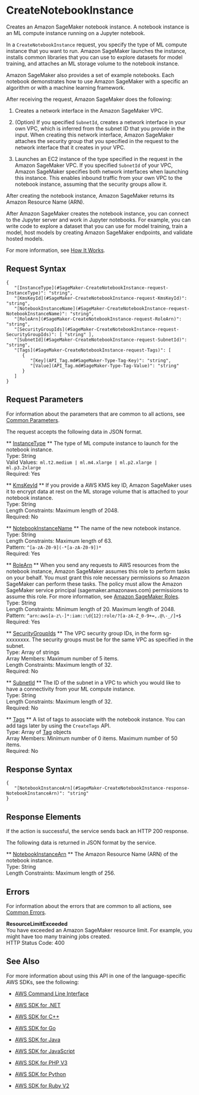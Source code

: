 # CreateNotebookInstance<a name="API_CreateNotebookInstance"></a>

Creates an Amazon SageMaker notebook instance\. A notebook instance is an ML compute instance running on a Jupyter notebook\. 

In a `CreateNotebookInstance` request, you specify the type of ML compute instance that you want to run\. Amazon SageMaker launches the instance, installs common libraries that you can use to explore datasets for model training, and attaches an ML storage volume to the notebook instance\. 

Amazon SageMaker also provides a set of example notebooks\. Each notebook demonstrates how to use Amazon SageMaker with a specific an algorithm or with a machine learning framework\. 

After receiving the request, Amazon SageMaker does the following:

1. Creates a network interface in the Amazon SageMaker VPC\.

1. \(Option\) If you specified `SubnetId`, creates a network interface in your own VPC, which is inferred from the subnet ID that you provide in the input\. When creating this network interface, Amazon SageMaker attaches the security group that you specified in the request to the network interface that it creates in your VPC\.

1. Launches an EC2 instance of the type specified in the request in the Amazon SageMaker VPC\. If you specified `SubnetId` of your VPC, Amazon SageMaker specifies both network interfaces when launching this instance\. This enables inbound traffic from your own VPC to the notebook instance, assuming that the security groups allow it\.

After creating the notebook instance, Amazon SageMaker returns its Amazon Resource Name \(ARN\)\.

After Amazon SageMaker creates the notebook instance, you can connect to the Jupyter server and work in Jupyter notebooks\. For example, you can write code to explore a dataset that you can use for model training, train a model, host models by creating Amazon SageMaker endpoints, and validate hosted models\. 

For more information, see [How It Works](http://docs.aws.amazon.com/sagemaker/latest/dg/how-it-works.html)\. 

## Request Syntax<a name="API_CreateNotebookInstance_RequestSyntax"></a>

```
{
   "[InstanceType](#SageMaker-CreateNotebookInstance-request-InstanceType)": "string",
   "[KmsKeyId](#SageMaker-CreateNotebookInstance-request-KmsKeyId)": "string",
   "[NotebookInstanceName](#SageMaker-CreateNotebookInstance-request-NotebookInstanceName)": "string",
   "[RoleArn](#SageMaker-CreateNotebookInstance-request-RoleArn)": "string",
   "[SecurityGroupIds](#SageMaker-CreateNotebookInstance-request-SecurityGroupIds)": [ "string" ],
   "[SubnetId](#SageMaker-CreateNotebookInstance-request-SubnetId)": "string",
   "[Tags](#SageMaker-CreateNotebookInstance-request-Tags)": [ 
      { 
         "[Key](API_Tag.md#SageMaker-Type-Tag-Key)": "string",
         "[Value](API_Tag.md#SageMaker-Type-Tag-Value)": "string"
      }
   ]
}
```

## Request Parameters<a name="API_CreateNotebookInstance_RequestParameters"></a>

For information about the parameters that are common to all actions, see [Common Parameters](CommonParameters.md)\.

The request accepts the following data in JSON format\.

 ** [InstanceType](#API_CreateNotebookInstance_RequestSyntax) **   <a name="SageMaker-CreateNotebookInstance-request-InstanceType"></a>
The type of ML compute instance to launch for the notebook instance\.  
Type: String  
Valid Values:` ml.t2.medium | ml.m4.xlarge | ml.p2.xlarge | ml.p3.2xlarge`   
Required: Yes

 ** [KmsKeyId](#API_CreateNotebookInstance_RequestSyntax) **   <a name="SageMaker-CreateNotebookInstance-request-KmsKeyId"></a>
 If you provide a AWS KMS key ID, Amazon SageMaker uses it to encrypt data at rest on the ML storage volume that is attached to your notebook instance\.   
Type: String  
Length Constraints: Maximum length of 2048\.  
Required: No

 ** [NotebookInstanceName](#API_CreateNotebookInstance_RequestSyntax) **   <a name="SageMaker-CreateNotebookInstance-request-NotebookInstanceName"></a>
The name of the new notebook instance\.  
Type: String  
Length Constraints: Maximum length of 63\.  
Pattern: `^[a-zA-Z0-9](-*[a-zA-Z0-9])*`   
Required: Yes

 ** [RoleArn](#API_CreateNotebookInstance_RequestSyntax) **   <a name="SageMaker-CreateNotebookInstance-request-RoleArn"></a>
 When you send any requests to AWS resources from the notebook instance, Amazon SageMaker assumes this role to perform tasks on your behalf\. You must grant this role necessary permissions so Amazon SageMaker can perform these tasks\. The policy must allow the Amazon SageMaker service principal \(sagemaker\.amazonaws\.com\) permissions to assume this role\. For more information, see [Amazon SageMaker Roles](http://docs.aws.amazon.com/sagemaker/latest/dg/sagemaker-roles.html)\.   
Type: String  
Length Constraints: Minimum length of 20\. Maximum length of 2048\.  
Pattern: `^arn:aws[a-z\-]*:iam::\d{12}:role/?[a-zA-Z_0-9+=,.@\-_/]+$`   
Required: Yes

 ** [SecurityGroupIds](#API_CreateNotebookInstance_RequestSyntax) **   <a name="SageMaker-CreateNotebookInstance-request-SecurityGroupIds"></a>
The VPC security group IDs, in the form sg\-xxxxxxxx\. The security groups must be for the same VPC as specified in the subnet\.   
Type: Array of strings  
Array Members: Maximum number of 5 items\.  
Length Constraints: Maximum length of 32\.  
Required: No

 ** [SubnetId](#API_CreateNotebookInstance_RequestSyntax) **   <a name="SageMaker-CreateNotebookInstance-request-SubnetId"></a>
The ID of the subnet in a VPC to which you would like to have a connectivity from your ML compute instance\.   
Type: String  
Length Constraints: Maximum length of 32\.  
Required: No

 ** [Tags](#API_CreateNotebookInstance_RequestSyntax) **   <a name="SageMaker-CreateNotebookInstance-request-Tags"></a>
A list of tags to associate with the notebook instance\. You can add tags later by using the `CreateTags` API\.  
Type: Array of [Tag](API_Tag.md) objects  
Array Members: Minimum number of 0 items\. Maximum number of 50 items\.  
Required: No

## Response Syntax<a name="API_CreateNotebookInstance_ResponseSyntax"></a>

```
{
   "[NotebookInstanceArn](#SageMaker-CreateNotebookInstance-response-NotebookInstanceArn)": "string"
}
```

## Response Elements<a name="API_CreateNotebookInstance_ResponseElements"></a>

If the action is successful, the service sends back an HTTP 200 response\.

The following data is returned in JSON format by the service\.

 ** [NotebookInstanceArn](#API_CreateNotebookInstance_ResponseSyntax) **   <a name="SageMaker-CreateNotebookInstance-response-NotebookInstanceArn"></a>
The Amazon Resource Name \(ARN\) of the notebook instance\.   
Type: String  
Length Constraints: Maximum length of 256\.

## Errors<a name="API_CreateNotebookInstance_Errors"></a>

For information about the errors that are common to all actions, see [Common Errors](CommonErrors.md)\.

 **ResourceLimitExceeded**   
 You have exceeded an Amazon SageMaker resource limit\. For example, you might have too many training jobs created\.   
HTTP Status Code: 400

## See Also<a name="API_CreateNotebookInstance_SeeAlso"></a>

For more information about using this API in one of the language\-specific AWS SDKs, see the following:

+  [AWS Command Line Interface](http://docs.aws.amazon.com/goto/aws-cli/sagemaker-2017-07-24/CreateNotebookInstance) 

+  [AWS SDK for \.NET](http://docs.aws.amazon.com/goto/DotNetSDKV3/sagemaker-2017-07-24/CreateNotebookInstance) 

+  [AWS SDK for C\+\+](http://docs.aws.amazon.com/goto/SdkForCpp/sagemaker-2017-07-24/CreateNotebookInstance) 

+  [AWS SDK for Go](http://docs.aws.amazon.com/goto/SdkForGoV1/sagemaker-2017-07-24/CreateNotebookInstance) 

+  [AWS SDK for Java](http://docs.aws.amazon.com/goto/SdkForJava/sagemaker-2017-07-24/CreateNotebookInstance) 

+  [AWS SDK for JavaScript](http://docs.aws.amazon.com/goto/AWSJavaScriptSDK/sagemaker-2017-07-24/CreateNotebookInstance) 

+  [AWS SDK for PHP V3](http://docs.aws.amazon.com/goto/SdkForPHPV3/sagemaker-2017-07-24/CreateNotebookInstance) 

+  [AWS SDK for Python](http://docs.aws.amazon.com/goto/boto3/sagemaker-2017-07-24/CreateNotebookInstance) 

+  [AWS SDK for Ruby V2](http://docs.aws.amazon.com/goto/SdkForRubyV2/sagemaker-2017-07-24/CreateNotebookInstance) 